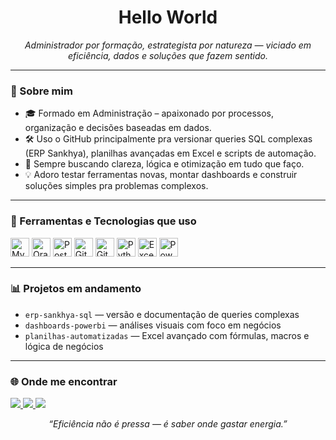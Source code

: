<h1 align="center">Hello World</h1>
<p align="center">
  <i>Administrador por formação, estrategista por natureza — viciado em eficiência, dados e soluções que fazem sentido.</i>
</p>

---

### 🧠 Sobre mim

- 🎓 Formado em Administração – apaixonado por processos, organização e decisões baseadas em dados.  
- 🛠️ Uso o GitHub principalmente pra versionar queries SQL complexas (ERP Sankhya), planilhas avançadas em Excel e scripts de automação.  
- 🎯 Sempre buscando clareza, lógica e otimização em tudo que faço.  
- 💡 Adoro testar ferramentas novas, montar dashboards e construir soluções simples pra problemas complexos.

---

### 🧰 Ferramentas e Tecnologias que uso

<p>
  <img src="https://cdn.jsdelivr.net/gh/devicons/devicon/icons/mysql/mysql-original.svg" height="30" alt="MySQL"/>
  <img src="https://cdn.jsdelivr.net/gh/devicons/devicon/icons/oracle/oracle-original.svg" height="30" alt="Oracle"/>
  <img src="https://cdn.jsdelivr.net/gh/devicons/devicon/icons/postgresql/postgresql-original.svg" height="30" alt="PostgreSQL"/>
  <img src="https://cdn.jsdelivr.net/gh/devicons/devicon/icons/git/git-original.svg" height="30" alt="Git"/>
  <img src="https://cdn.jsdelivr.net/gh/devicons/devicon/icons/github/github-original.svg" height="30" alt="GitHub"/>
  <img src="https://cdn.jsdelivr.net/gh/devicons/devicon/icons/python/python-original.svg" height="30" alt="Python"/>
  <img src="https://img.icons8.com/color/48/000000/microsoft-excel-2019.png" height="30" alt="Excel"/>
  <img src="https://img.icons8.com/color/48/000000/power-bi.png" height="30" alt="Power BI"/>
</p>

---

### 📊 Projetos em andamento

- `erp-sankhya-sql` — versão e documentação de queries complexas
- `dashboards-powerbi` — análises visuais com foco em negócios
- `planilhas-automatizadas` — Excel avançado com fórmulas, macros e lógica de negócios

---

### 🌐 Onde me encontrar

<p>
  <a href="https://www.linkedin.com/in/kaique-oliveira-24b710269" target="_blank">
    <img src="https://img.shields.io/badge/LinkedIn-0A66C2?style=for-the-badge&logo=linkedin&logoColor=white"/>
  </a>
  <a href="mailto:kaique.oli@hotmail.com">
    <img src="https://img.shields.io/badge/Email-D14836?style=for-the-badge&logo=gmail&logoColor=white"/>
  </a>
  <a href="https://www.instagram.com/kaique__o/" target="_blank">
    <img src="https://img.shields.io/badge/Instagram-E4405F?style=for-the-badge&logo=instagram&logoColor=white"/>
  </a>
</p>


<p align="center">
  <i>“Eficiência não é pressa — é saber onde gastar energia.”</i>
</p>
